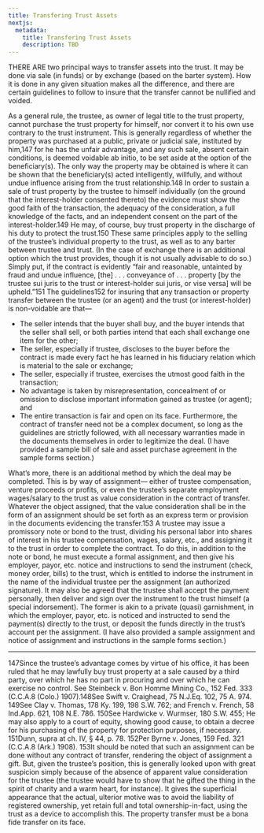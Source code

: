 ```yaml
---
title: Transfering Trust Assets
nextjs:
  metadata:
    title: Transfering Trust Assets
    description: TBD
---
```

THERE ARE two principal ways to transfer assets into the trust. It may be done via sale (in funds) or by exchange (based on the barter system). How it is done in any given situation makes all the difference, and there are certain guidelines to follow to insure that the transfer cannot be nullified and voided. 

As a general rule, the trustee, as owner of legal title to the trust property, cannot purchase the trust property for himself, nor convert it to his own use contrary to the trust instrument. This is generally regardless of whether the property was purchased at a public, private or judicial sale, instituted by him,147 for he has the unfair advantage, and any such sale, absent certain conditions, is deemed voidable ab initio, to be set aside at the option of the beneficiary(s). The only way the property may be obtained is where it can be shown that the beneficiary(s) acted intelligently, willfully, and without undue influence arising from the trust relationship.148 In order to sustain a sale of trust property by the trustee to himself individually (on the ground that the interest-holder consented thereto) the evidence must show the good faith of the transaction, the adequacy of the consideration, a full knowledge of the facts, and an independent consent on the part of the interest-holder.149 He may, of course, buy trust property in the discharge of his duty to protect the trust.150 These same principles apply to the selling of the trustee’s individual property to the trust, as well as to any barter between trustee and trust. (In the case of exchange there is an additional option which the trust provides, though it is not usually advisable to do so.) Simply put, if the contract is evidently “fair and reasonable, untainted by fraud and undue influence, [the] . . . conveyance of . . . property [by the trustee sui juris to the trust or interest-holder sui juris, or vise versa] will be upheld.”151 
The guidelines152 for insuring that any transaction or property transfer between the trustee (or an agent) and the trust (or interest-holder) is non-voidable are that— 
* The seller intends that the buyer shall buy, and the buyer intends that the seller shall sell, or both parties intend that each shall exchange one item for the other; 
* The seller, especially if trustee, discloses to the buyer before the contract is made every fact he has learned in his fiduciary relation which is material to the sale or exchange; 
* The seller, especially if trustee, exercises the utmost good faith in the transaction; 
* No advantage is taken by misrepresentation, concealment of or omission to disclose important information gained as trustee (or agent); and 
* The entire transaction is fair and open on its face. 
Furthermore, the contract of transfer need not be a complex document, so long as the guidelines are strictly followed, with all necessary warranties made in the documents themselves in order to legitimize the deal. (I have provided a sample bill of sale and asset purchase agreement in the sample forms section.) 

What’s more, there is an additional method by which the deal may be completed. This is by way of assignment— either of trustee compensation, venture proceeds or profits, or even the trustee’s separate employment wages/salary to the trust as value consideration in the contract of transfer. Whatever the object assigned, that the value consideration shall be in the form of an assignment should be set forth as an express term or provision in the documents evidencing the transfer.153 A trustee may issue a promissory note or bond to the trust, dividing his personal labor into shares of interest in his trustee compensation, wages, salary, etc., and assigning it to the trust in order to complete the contract. To do this, in addition to the note or bond, he must execute a formal assignment, and then give his employer, payor, etc. notice and instructions to send the instrument (check, money order, bills) to the trust, which is entitled to indorse the instrument in the name of the individual trustee per the assignment (an authorized signature). It may also be agreed that the trustee shall accept the payment personally, then deliver and sign over the instrument to the trust himself (a special indorsement). The former is akin to a private (quasi) garnishment, in which the employer, payor, etc. is noticed and instructed to send the payment(s) directly to the trust, or deposit the funds directly in the trust’s account per the assignment. (I have also provided a sample assignment and notice of assignment and instructions in the sample forms section.) 

---

147Since the trustee’s advantage comes by virtue of his office, it has been ruled that he may lawfully buy trust property at a sale caused by a third party, over which he has no part in procuring and over which he can exercise no control. See Steinbeck v. Bon Homme Mining Co., 152 Fed. 333 (C.C.A.8 (Colo.) 1907).148See Swift v. Craighead, 75 N.J.Eq. 102, 75 A. 974. 
149See Clay v. Thomas, 178 Ky. 199, 198 S.W. 762; and French v. French, 58 Ind.App. 621, 108 N.E. 786. 150See Hardwicke v. Wurmser, 180 S.W. 455; He may also apply to a court of equity, showing good cause, to obtain a decree for his purchasing of the property for protection purposes, if necessary. 
151Dunn, supra at ch. IV, § 44, p. 78. 
152Per Byrne v. Jones, 159 Fed. 321 (C.C.A.8 (Ark.) 1908). 
153It should be noted that such an assignment can be done without any contract of transfer, rendering the object of assignment a gift. But, given the trustee’s position, this is generally looked upon with great suspicion simply because of the absence of apparent value consideration for the trustee (the trustee would have to show that he gifted the thing in the spirit of charity and a warm heart, for instance). It gives the superficial appearance that the actual, ulterior motive was to avoid the liability of registered ownership, yet retain full and total ownership-in-fact, using the trust as a device to accomplish this. The property transfer must be a bona fide transfer on its face.